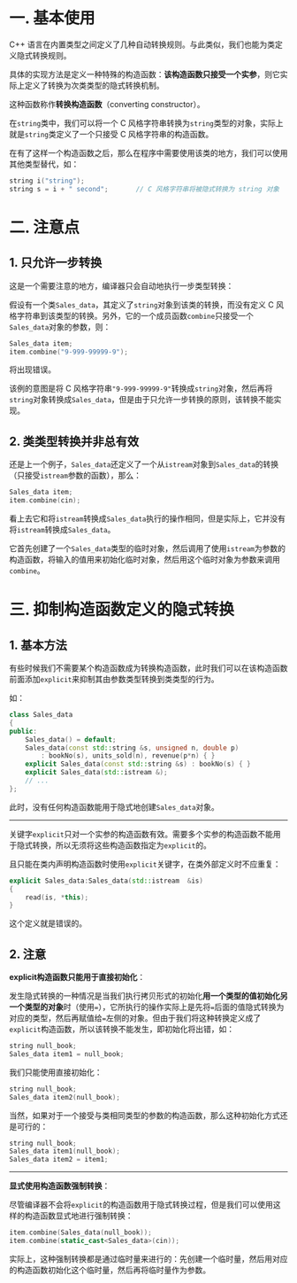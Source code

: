 # 一. 基本使用

C++ 语言在内置类型之间定义了几种自动转换规则。与此类似，我们也能为类定义隐式转换规则。

具体的实现方法是定义一种特殊的构造函数：**该构造函数只接受一个实参**，则它实际上定义了转换为次类类型的隐式转换机制。

这种函数称作**转换构造函数**（converting constructor）。

在`string`类中，我们可以将一个 C 风格字符串转换为`string`类型的对象，实际上就是`string`类定义了一个只接受 C 风格字符串的构造函数。

在有了这样一个构造函数之后，那么在程序中需要使用该类的地方，我们可以使用其他类型替代，如：

```c++
string i("string");
string s = i + " second";		// C 风格字符串将被隐式转换为 string 对象
```



# 二. 注意点

## 1. 只允许一步转换

这是一个需要注意的地方，编译器只会自动地执行一步类型转换：

假设有一个类`Sales_data`，其定义了`string`对象到该类的转换，而没有定义 C 风格字符串到该类型的转换。另外，它的一个成员函数`combine`只接受一个`Sales_data`对象的参数，则：

```c++
Sales_data item;
item.combine("9-999-99999-9");
```

将出现错误。

该例的意图是将 C 风格字符串`"9-999-99999-9"`转换成`string`对象，然后再将`string`对象转换成`Sales_data`，但是由于只允许一步转换的原则，该转换不能实现。



## 2. 类类型转换并非总有效

还是上一个例子，`Sales_data`还定义了一个从`istream`对象到`Sales_data`的转换（只接受`istream`参数的函数），那么：

```c++
Sales_data item;
item.combine(cin);
```

看上去它和将`istream`转换成`Sales_data`执行的操作相同，但是实际上，它并没有将`istream`转换成`Sales_data`。

它首先创建了一个`Sales_data`类型的临时对象，然后调用了使用`istream`为参数的构造函数，将输入的值用来初始化临时对象，然后用这个临时对象为参数来调用`combine`。



# 三. 抑制构造函数定义的隐式转换

## 1. 基本方法

有些时候我们不需要某个构造函数成为转换构造函数，此时我们可以在该构造函数前面添加`explicit`来抑制其由参数类型转换到类类型的行为。

如：

```c++
class Sales_data
{
public:
    Sales_data() = default;
    Sales_data(const std::string &s, unsigned n, double p)
        : bookNo(s), units_sold(n), revenue(p*n) { }
    explicit Sales_data(const std::string &s) : bookNo(s) { }
    explicit Sales_data(std::istream &);
    // ...
};
```

此时，没有任何构造函数能用于隐式地创建`Sales_data`对象。

****

关键字`explicit`只对一个实参的构造函数有效。需要多个实参的构造函数不能用于隐式转换，所以无须将这些构造函数指定为`explicit`的。

且只能在类内声明构造函数时使用`explicit`关键字，在类外部定义时不应重复：

```c++
explicit Sales_data:Sales_data(std::istream  &is)
{
    read(is, *this);
}
```

这个定义就是错误的。



## 2. 注意

**explicit构造函数只能用于直接初始化**：

发生隐式转换的一种情况是当我们执行拷贝形式的初始化**用一个类型的值初始化另一个类型的对象**时（使用`=`），它所执行的操作实际上是先将`=`后面的值隐式转换为对应的类型，然后再赋值给`=`左侧的对象。但由于我们将这种转换定义成了`explicit`构造函数，所以该转换不能发生，即初始化将出错，如：

```c++
string null_book;
Sales_data item1 = null_book;
```

我们只能使用直接初始化：

```c++
string null_book;
Sales_data item2(null_book);
```

当然，如果对于一个接受与类相同类型的参数的构造函数，那么这种初始化方式还是可行的：

```c++
string null_book;
Sales_data item1(null_book);
Sales_data item2 = item1;
```

****

**显式使用构造函数强制转换**：

尽管编译器不会将`explicit`的构造函数用于隐式转换过程，但是我们可以使用这样的构造函数显式地进行强制转换：

```c++
item.combine(Sales_data(null_book));
item.combine(static_cast<Sales_data>(cin));
```

实际上，这种强制转换都是通过临时量来进行的：先创建一个临时量，然后用对应的构造函数初始化这个临时量，然后再将临时量作为参数。
